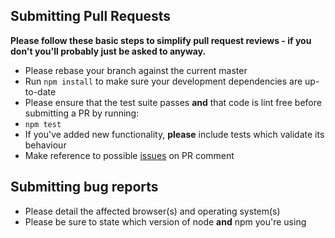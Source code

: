## Submitting Pull Requests

**Please follow these basic steps to simplify pull request reviews - if you don't you'll probably just be asked to anyway.**

* Please rebase your branch against the current master
* Run ```npm install``` to make sure your development dependencies are up-to-date
* Please ensure that the test suite passes **and** that code is lint free before submitting a PR by running:
 * ```npm test```
* If you've added new functionality, **please** include tests which validate its behaviour
* Make reference to possible [issues](https://github.com/DeviantJS/nativescript-animated-tab-bar/issues) on PR comment

## Submitting bug reports

* Please detail the affected browser(s) and operating system(s)
* Please be sure to state which version of node **and** npm you're using